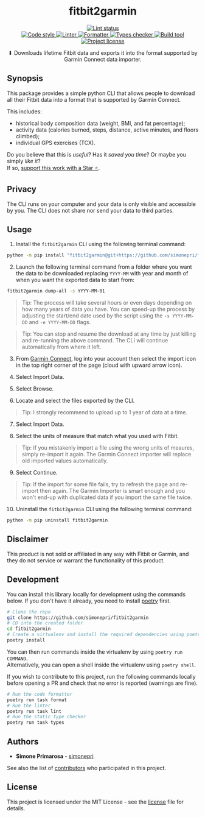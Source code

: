 <h1 align="center">
  <b>fitbit2garmin</b>
</h1>
<p align="center">
  <!-- Lint -->
  <a href="https://github.com/simonepri/fitbit2garmin/actions?query=workflow:lint+branch:main">
    <img src="https://github.com/simonepri/fitbit2garmin/workflows/lint/badge.svg?branch=main" alt="Lint status" />
  </a>
  <br />
  <!-- Code style -->
  <a href="https://github.com/ambv/black">
    <img src="https://img.shields.io/badge/code%20style-black-000000.svg" alt="Code style" />
  </a>
  <!-- Linter -->
  <a href="https://github.com/PyCQA/pylint">
    <img src="https://img.shields.io/badge/linter-pylint-ce963f.svg" alt="Linter" />
  </a>
  <!-- Formatter -->
  <a href="https://github.com/omnilib/ufmt">
    <img src="https://img.shields.io/badge/formatter-ufmt-296db2.svg" alt="Formatter" />
  </a>
  <!-- Types checker -->
  <a href="https://github.com/PyCQA/pylint">
    <img src="https://img.shields.io/badge/types%20checker-mypy-296db2.svg" alt="Types checker" />
  </a>
  <!-- Build tool -->
  <a href="https://github.com/python-poetry/poetry">
    <img src="https://img.shields.io/badge/build%20system-poetry-4e5dc8.svg" alt="Build tool" />
  </a>
  <br />
  <!-- License -->
  <a href="https://github.com/simonepri/fitbit2garmin/tree/main/license">
    <img src="https://img.shields.io/github/license/simonepri/fitbit2garmin.svg" alt="Project license" />
  </a>
</p>
<p align="center">
  ⬇ Downloads lifetime Fitbit data and exports it into the format supported by Garmin Connect data importer.
</p>


## Synopsis

This package provides a simple python CLI that allows people to download all
their Fitbit data into a format that is supported by Garmin Connect.

This includes:
 - historical body composition data (weight, BMI, and fat percentage);
 - activity data (calories burned, steps, distance, active minutes, and floors climbed);
 - individual GPS exercises (TCX).


Do you believe that this is *useful*?
Has it *saved you time*?
Or maybe you simply *like it*?  
If so, [support this work with a Star ⭐️][start].


## Privacy

The CLI runs on your computer and your data is only visible and accessible by
you. The CLI does not share nor send your data to third parties.


## Usage

1. Install the `fitbit2garmin` CLI using the following terminal command:
```bash
python -m pip install "fitbit2garmin@git+https://github.com/simonepri/fitbit2garmin"
```

2. Launch the following terminal command from a folder where you
want the data to be downloaded replacing `YYYY-MM` with year and month of when
you want the exported data to start from:
```bash
fitbit2garmin dump-all -s YYYY-MM-01
```

> Tip: The process will take several hours or even days depending on how many
        years of data you have. You can speed-up the process by adjusting the
        start/end date used by the script using the `-s YYYY-MM-DD` and
        `-e YYYY-MM-DD` flags.

> Tip: You can stop and resume the download at any time by just killing and
       re-running the above command. The CLI will continue automatically from
       where it left.

3. From [Garmin Connect][garmin:connect], log into your account then select the
import icon in the top right corner of the page (cloud with upward arrow icon).

4. Select Import Data.

5. Select Browse.

6. Locate and select the files exported by the CLI.

> Tip: I strongly recommend to upload up to 1 year of data at a time.

7. Select Import Data.

8. Select the units of measure that match what you used with Fitbit.

> Tip: If you mistakenly import a file using the wrong units of meaures, simply
       re-import it again. The Garmin Connect importer will replace old imported
       values automatically.

9. Select Continue.

> Tip: If the import for some file fails, try to refresh the page and re-import
       then again. The Garmin Importer is smart enough and you won't end-up with
       duplicated data if you import the same file twice.

10. Uninstall the `fitbit2garmin` CLI using the following terminal command:
```bash
python -m pip uninstall fitbit2garmin
```

## Disclaimer

This product is not sold or affiliated in any way with Fitbit or Garmin, and
they do not service or warrant the functionality of this product.


## Development

You can install this library locally for development using the commands below.
If you don't have it already, you need to install [poetry](https://python-poetry.org/docs/#installation) first.

```bash
# Clone the repo
git clone https://github.com/simonepri/fitbit2garmin
# CD into the created folder
cd fitbit2garmin
# Create a virtualenv and install the required dependencies using poetry
poetry install
```

You can then run commands inside the virtualenv by using `poetry run COMMAND`.  
Alternatively, you can open a shell inside the virtualenv using `poetry shell`.


If you wish to contribute to this project, run the following commands locally before opening a PR and check that no error is reported (warnings are fine).

```bash
# Run the code formatter
poetry run task format
# Run the linter
poetry run task lint
# Run the static type checker
poetry run task types
```


## Authors

- **Simone Primarosa** - [simonepri][github:simonepri]

See also the list of [contributors][contributors] who participated in this project.


## License

This project is licensed under the MIT License - see the [license][license] file
for details.



<!-- Links -->

[start]: https://github.com/simonepri/fitbit2garmin#start-of-content
[license]: https://github.com/simonepri/fitbit2garmin/tree/main/license
[contributors]: https://github.com/simonepri/fitbit2garmin/contributors

[github:simonepri]: https://github.com/simonepri
[garmin:connect]: https://connect.garmin.com/signin
